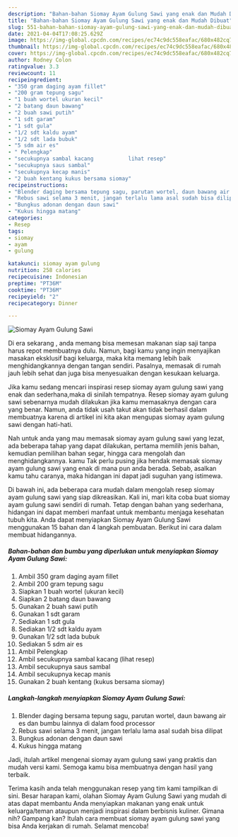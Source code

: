 ```yaml
---
description: "Bahan-bahan Siomay Ayam Gulung Sawi yang enak dan Mudah Dibuat"
title: "Bahan-bahan Siomay Ayam Gulung Sawi yang enak dan Mudah Dibuat"
slug: 551-bahan-bahan-siomay-ayam-gulung-sawi-yang-enak-dan-mudah-dibuat
date: 2021-04-04T17:08:25.629Z
image: https://img-global.cpcdn.com/recipes/ec74c9dc558eafac/680x482cq70/siomay-ayam-gulung-sawi-foto-resep-utama.jpg
thumbnail: https://img-global.cpcdn.com/recipes/ec74c9dc558eafac/680x482cq70/siomay-ayam-gulung-sawi-foto-resep-utama.jpg
cover: https://img-global.cpcdn.com/recipes/ec74c9dc558eafac/680x482cq70/siomay-ayam-gulung-sawi-foto-resep-utama.jpg
author: Rodney Colon
ratingvalue: 3.3
reviewcount: 11
recipeingredient:
- "350 gram daging ayam fillet"
- "200 gram tepung sagu"
- "1 buah wortel ukuran kecil"
- "2 batang daun bawang"
- "2 buah sawi putih"
- "1 sdt garam"
- "1 sdt gula"
- "1/2 sdt kaldu ayam"
- "1/2 sdt lada bubuk"
- "5 sdm air es"
- " Pelengkap"
- "secukupnya sambal kacang           lihat resep"
- "secukupnya saus sambal"
- "secukupnya kecap manis"
- "2 buah kentang kukus bersama siomay"
recipeinstructions:
- "Blender daging bersama tepung sagu, parutan wortel, daun bawang air es dan bumbu lainnya di dalam food processor"
- "Rebus sawi selama 3 menit, jangan terlalu lama asal sudah bisa dilipat"
- "Bungkus adonan dengan daun sawi"
- "Kukus hingga matang"
categories:
- Resep
tags:
- siomay
- ayam
- gulung

katakunci: siomay ayam gulung 
nutrition: 258 calories
recipecuisine: Indonesian
preptime: "PT36M"
cooktime: "PT36M"
recipeyield: "2"
recipecategory: Dinner

---
```



![Siomay Ayam Gulung Sawi](https://img-global.cpcdn.com/recipes/ec74c9dc558eafac/680x482cq70/siomay-ayam-gulung-sawi-foto-resep-utama.jpg)

Di era  sekarang , anda memang bisa memesan makanan siap saji tanpa harus repot membuatnya dulu. Namun, bagi kamu yang ingin menyajikan masakan eksklusif bagi keluarga, maka kita memang lebih baik menghidangkannya dengan tangan sendiri. Pasalnya, memasak di rumah jauh lebih sehat dan juga bisa menyesuaikan dengan kesukaan keluarga.

Jika kamu sedang mencari inspirasi resep siomay ayam gulung sawi yang enak dan sederhana,maka di sinilah tempatnya. Resep siomay ayam gulung sawi  sebenarnya mudah dilakukan jika kamu memasaknya dengan cara yang benar. Namun, anda tidak usah takut akan tidak berhasil dalam membuatnya 
karena di artikel ini kita akan mengupas siomay ayam gulung sawi dengan hati-hati.  



Nah untuk anda yang mau memasak siomay ayam gulung sawi yang lezat, ada beberapa tahap yang dapat dilakukan, pertama memilih jenis bahan, kemudian pemilihan bahan segar, hingga cara mengolah dan menghidangkannya. kamu Tak perlu pusing jika hendak memasak siomay ayam gulung sawi yang enak di mana pun anda berada. Sebab, asalkan kamu  tahu caranya, maka hidangan ini dapat jadi suguhan yang istimewa.

Di bawah ini, ada beberapa cara mudah dalam mengolah resep siomay ayam gulung sawi yang siap dikreasikan. Kali ini, mari kita coba buat siomay ayam gulung sawi sendiri di rumah. Tetap dengan bahan yang sederhana, hidangan ini dapat memberi manfaat untuk membantu menjaga kesehatan tubuh kita. Anda dapat menyiapkan Siomay Ayam Gulung Sawi menggunakan 15 bahan dan 4 langkah pembuatan. Berikut ini cara dalam membuat hidangannya.

<!--inarticleads1-->

##### Bahan-bahan dan bumbu yang diperlukan untuk menyiapkan Siomay Ayam Gulung Sawi:

1. Ambil 350 gram daging ayam fillet
1. Ambil 200 gram tepung sagu
1. Siapkan 1 buah wortel (ukuran kecil)
1. Siapkan 2 batang daun bawang
1. Gunakan 2 buah sawi putih
1. Gunakan 1 sdt garam
1. Sediakan 1 sdt gula
1. Sediakan 1/2 sdt kaldu ayam
1. Gunakan 1/2 sdt lada bubuk
1. Sediakan 5 sdm air es
1. Ambil  Pelengkap
1. Ambil secukupnya sambal kacang           (lihat resep)
1. Ambil secukupnya saus sambal
1. Ambil secukupnya kecap manis
1. Gunakan 2 buah kentang (kukus bersama siomay)




<!--inarticleads2-->

##### Langkah-langkah menyiapkan Siomay Ayam Gulung Sawi:

1. Blender daging bersama tepung sagu, parutan wortel, daun bawang air es dan bumbu lainnya di dalam food processor
1. Rebus sawi selama 3 menit, jangan terlalu lama asal sudah bisa dilipat
1. Bungkus adonan dengan daun sawi
1. Kukus hingga matang




Jadi, itulah artikel mengenai  siomay ayam gulung sawi  yang praktis dan mudah versi kami. Semoga kamu bisa membuatnya dengan hasil yang terbaik. 

Terima kasih anda telah menggunakan resep yang tim kami tampilkan di sini. Besar harapan kami, olahan  Siomay Ayam Gulung Sawi yang mudah di atas dapat membantu Anda menyiapkan makanan yang enak untuk keluarga/teman ataupun menjadi inspirasi dalam berbisnis kuliner. Gimana nih? Gampang kan? Itulah cara membuat siomay ayam gulung sawi yang bisa Anda kerjakan di rumah. Selamat mencoba!

